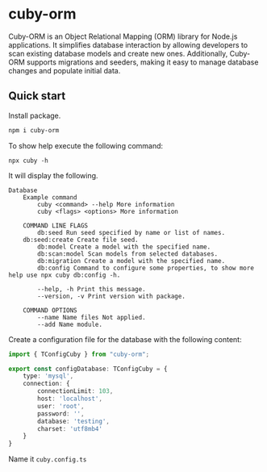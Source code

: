 # cuby-orm

Cuby-ORM is an Object Relational Mapping (ORM) library for Node.js applications. It simplifies database interaction by allowing developers to scan existing database models and create new ones. Additionally, Cuby-ORM supports migrations and seeders, making it easy to manage database changes and populate initial data.

## Quick start

Install package.

```bash
npm i cuby-orm
```

To show help execute the following command:

```
npx cuby -h
```

It will display the following.

```plaintext
Database
    Example command
        cuby <command> --help More information
        cuby <flags> <options> More information

    COMMAND LINE FLAGS
        db:seed Run seed specified by name or list of names.
	db:seed:create Create file seed.
        db:model Create a model with the specified name.   
        db:scan:model Scan models from selected databases.   
        db:migration Create a model with the specified name. 
        db:config Command to configure some properties, to show more help use npx cuby db:config -h.

        --help, -h Print this message.
        --version, -v Print version with package.

    COMMAND OPTIONS
        --name Name files Not applied.
        --add Name module.
```

Create a configuration file for the database with the following content:

```ts
import { TConfigCuby } from "cuby-orm";

export const configDatabase: TConfigCuby = {
    type: 'mysql',
    connection: {
        connectionLimit: 103,
        host: 'localhost',
        user: 'root',
        password: '',
        database: 'testing',
        charset: 'utf8mb4'
    }
}
```

Name it `cuby.config.ts`
